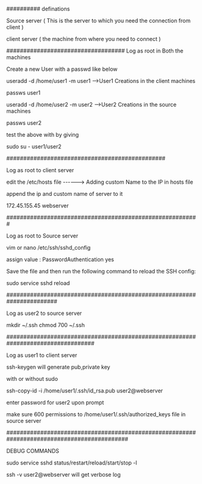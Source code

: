 ##########
definations

Source server ( This is the server to which you need the connection from client )

client server ( the machine from where you need to connect )

###################################
Log as root in Both the machines 

Create a new User with a passwd like below 

useradd -d /home/user1 -m user1                                   -->User1 Creations in the client machines 

passws user1

useradd -d /home/user2 -m user2                                   -->User2 Creations in  the source  machines 

passws user2 

test the above with by giving 

sudo su - user1/user2

###############################################

Log as root to client server

edit the /etc/hosts file                                          ------> Adding custom Name to the IP in hosts file 

append the ip and custom name of server to it 

172.45.155.45 webserver

#########################################################

Log as root to Source server

vim or nano /etc/ssh/sshd_config

assign value :  PasswordAuthentication yes

Save the file and then run the following command to reload the SSH config:

sudo service sshd reload

#######################################################################

Log as user2 to source server

mkdir ~/.ssh 
chmod 700 ~/.ssh

##################################################################################

Log as user1 to client server 

ssh-keygen will generate pub,private key 

with or without sudo 

ssh-copy-id -i /home/user1/.ssh/id_rsa.pub user2@webserver

enter password for user2 upon prompt 

make sure 600 permissions to /home/user1/.ssh/authorized_keys file in source server 

############################################################################################

DEBUG COMMANDS 

sudo service sshd status/restart/reload/start/stop -l

ssh -v user2@webserver will get verbose log 




